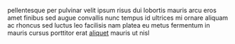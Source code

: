 pellentesque per pulvinar velit ipsum risus dui lobortis mauris arcu eros amet
finibus sed augue convallis nunc tempus id ultrices mi ornare aliquam ac
rhoncus sed luctus leo facilisis nam platea eu metus fermentum in mauris cursus
porttitor erat [aliquet](generated_webpages/commodo.md) mauris ut nisl